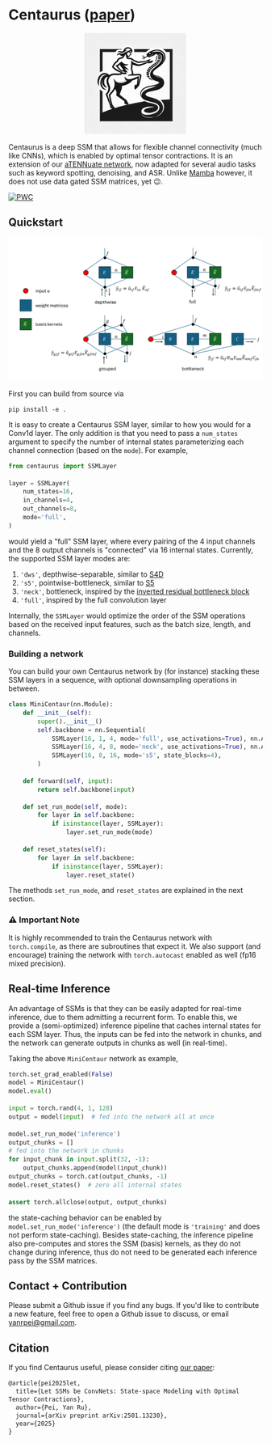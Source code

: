 # Centaurus ([paper](https://arxiv.org/abs/2501.13230))

<div align="center">
  <img src="assets/centaurus_logo.webp" alt="Centaurus Logo" width="200">
</div>

Centaurus is a deep SSM that allows for flexible channel connectivity (much like CNNs), 
which is enabled by optimal tensor contractions. 
It is an extension of our [aTENNuate network](https://github.com/Brainchip-Inc/aTENNuate), 
now adapted for several audio tasks such as keyword spotting, denoising, and ASR. 
Unlike [Mamba](https://github.com/state-spaces/mamba) however, it does not use data gated SSM matrices, 
yet :wink:.

[![PWC](https://img.shields.io/endpoint.svg?url=https://paperswithcode.com/badge/let-ssms-be-convnets-state-space-modeling/speech-recognition-on-speech-commands-2)](https://paperswithcode.com/sota/speech-recognition-on-speech-commands-2?p=let-ssms-be-convnets-state-space-modeling)

## Quickstart

<div align="center">
  <img src="assets/centaurus.png" alt="Centaurus" width="600">
</div>

First you can build from source via
```
pip install -e .
```

It is easy to create a Centaurus SSM layer, similar to how you would for a Conv1d layer. 
The only addition is that you need to pass a `num_states` argument to specify the 
number of internal states parameterizing each channel connection (based on the `mode`). 
For example,

```python
from centaurus import SSMLayer

layer = SSMLayer(
    num_states=16, 
    in_channels=4, 
    out_channels=8, 
    mode='full', 
)
```

would yield a "full" SSM layer, where every pairing of the 4 input channels and the 8 output channels 
is "connected" via 16 internal states. Currently, the supported SSM layer modes are:

1. `'dws'`, depthwise-separable, similar to [S4D](https://arxiv.org/abs/2206.11893)
2. `'s5'`, pointwise-bottleneck, similar to [S5](https://arxiv.org/abs/2208.04933)
3. `'neck'`, bottleneck, inspired by the [inverted residual bottleneck block](https://paperswithcode.com/method/inverted-residual-block)
4. `'full'`, inspired by the full convolution layer

Internally, the `SSMLayer` would optimize the order of the SSM operations based on the 
received input features, such as the batch size, length, and channels.

### Building a network

You can build your own Centaurus network by (for instance) stacking these SSM layers in a sequence, 
with optional downsampling operations in between.

```python
class MiniCentaur(nn.Module):
    def __init__(self):
        super().__init__()
        self.backbone = nn.Sequential(
            SSMLayer(16, 1, 4, mode='full', use_activations=True), nn.AvgPool1d(4), 
            SSMLayer(16, 4, 8, mode='neck', use_activations=True), nn.AvgPool1d(2), 
            SSMLayer(16, 8, 16, mode='s5', state_blocks=4), 
        )
        
    def forward(self, input):
        return self.backbone(input)
        
    def set_run_mode(self, mode):
        for layer in self.backbone:
            if isinstance(layer, SSMLayer):
                layer.set_run_mode(mode)
            
    def reset_states(self):
        for layer in self.backbone:
            if isinstance(layer, SSMLayer):
                layer.reset_state()
```

The methods `set_run_mode`, and `reset_states` are explained in the next section.

### ⚠️ Important Note

It is highly recommended to train the Centaurus network with `torch.compile`, as there are subroutines 
that expect it. We also support (and encourage) training the network with `torch.autocast` enabled 
as well (fp16 mixed precision).

## Real-time Inference

An advantage of SSMs is that they can be easily adapted for real-time inference, due to them 
admitting a recurrent form. To enable this, we provide a (semi-optimized) inference pipeline 
that caches internal states for each SSM layer. Thus, the inputs can be fed into the network 
in chunks, and the network can generate outputs in chunks as well (in real-time).

Taking the above `MiniCentaur` network as example,

```python
torch.set_grad_enabled(False)
model = MiniCentaur()
model.eval()

input = torch.rand(4, 1, 128)
output = model(input)  # fed into the network all at once

model.set_run_mode('inference')
output_chunks = []
# fed into the network in chunks
for input_chunk in input.split(32, -1):
    output_chunks.append(model(input_chunk))
output_chunks = torch.cat(output_chunks, -1)
model.reset_states()  # zero all internal states

assert torch.allclose(output, output_chunks)
```

the state-caching behavior can be enabled by `model.set_run_mode('inference')` (the default 
mode is `'training'` and does not perform state-caching). Besides state-caching, the inference 
pipeline also pre-computes and stores the SSM (basis) kernels, as they do not change during
inference, thus do not need to be generated each inference pass by the SSM matrices.

## Contact + Contribution

Please submit a Github issue if you find any bugs. 
If you'd like to contribute a new feature, feel free to open a Github issue to discuss, 
or email yanrpei@gmail.com.

## Citation

If you find Centaurus useful, please consider citing [our paper](https://www.arxiv.org/abs/2501.13230):

```
@article{pei2025let,
  title={Let SSMs be ConvNets: State-space Modeling with Optimal Tensor Contractions},
  author={Pei, Yan Ru},
  journal={arXiv preprint arXiv:2501.13230},
  year={2025}
}
```
